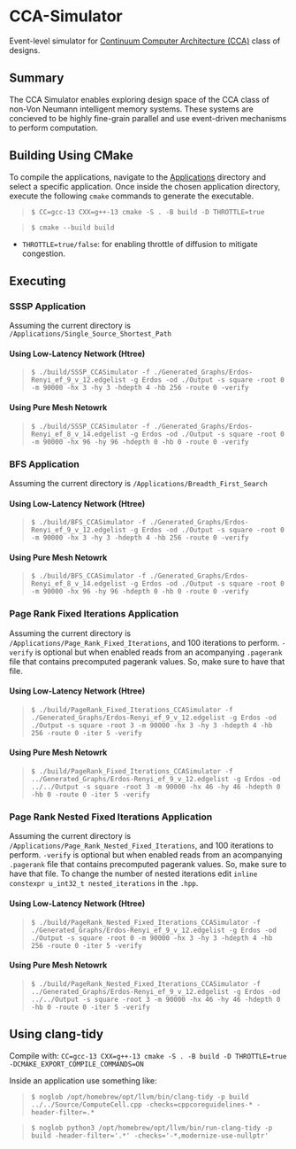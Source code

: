 # CCA-Simulator
Event-level simulator for [Continuum Computer Architecture (CCA)](https://superfri.org/index.php/superfri/article/view/188) class of designs.

## Summary
The CCA Simulator enables exploring design space of the CCA class of non-Von Neumann intelligent memory systems. These systems are concieved to be highly fine-grain parallel and use event-driven mechanisms to perform computation.

## Building Using CMake
To compile the applications, navigate to the [Applications](/Applications) directory and select a specific application. Once inside the chosen application directory, execute the following `cmake` commands to generate the executable.
> `$ CC=gcc-13 CXX=g++-13 cmake -S . -B build -D THROTTLE=true`

> `$ cmake --build build`

- `THROTTLE=true/false`: for enabling throttle of diffusion to mitigate congestion.

## Executing
### SSSP Application
Assuming the current directory is `/Applications/Single_Source_Shortest_Path`
#### Using Low-Latency Network (Htree)
> `$ ./build/SSSP_CCASimulator -f ./Generated_Graphs/Erdos-Renyi_ef_9_v_12.edgelist -g Erdos -od ./Output -s square -root 0 -m 90000 -hx 3 -hy 3 -hdepth 4 -hb 256 -route 0 -verify`

#### Using Pure Mesh Netowrk
> `$ ./build/SSSP_CCASimulator -f ./Generated_Graphs/Erdos-Renyi_ef_8_v_14.edgelist -g Erdos -od ./Output -s square -root 0 -m 90000 -hx 96 -hy 96 -hdepth 0 -hb 0 -route 0 -verify`

### BFS Application
Assuming the current directory is `/Applications/Breadth_First_Search`
#### Using Low-Latency Network (Htree)
> `$ ./build/BFS_CCASimulator -f ./Generated_Graphs/Erdos-Renyi_ef_9_v_12.edgelist -g Erdos -od ./Output -s square -root 0 -m 90000 -hx 3 -hy 3 -hdepth 4 -hb 256 -route 0 -verify`

#### Using Pure Mesh Netowrk
> `$ ./build/BFS_CCASimulator -f ./Generated_Graphs/Erdos-Renyi_ef_8_v_14.edgelist -g Erdos -od ./Output -s square -root 0 -m 90000 -hx 96 -hy 96 -hdepth 0 -hb 0 -route 0 -verify`

### Page Rank Fixed Iterations Application
Assuming the current directory is `/Applications/Page_Rank_Fixed_Iterations`, and 100 iterations to perform. `-verify` is optional but when enabled reads from an acompanying `.pagerank` file that contains precomputed pagerank values. So, make sure to have that file.
#### Using Low-Latency Network (Htree)
> `$ ./build/PageRank_Fixed_Iterations_CCASimulator -f ./Generated_Graphs/Erdos-Renyi_ef_9_v_12.edgelist -g Erdos -od ./Output -s square -root 3 -m 90000 -hx 3 -hy 3 -hdepth 4 -hb 256 -route 0 -iter 5 -verify`

#### Using Pure Mesh Netowrk
> `$ ./build/PageRank_Fixed_Iterations_CCASimulator -f ../Generated_Graphs/Erdos-Renyi_ef_9_v_12.edgelist -g Erdos -od ../../Output -s square -root 3 -m 90000 -hx 46 -hy 46 -hdepth 0 -hb 0 -route 0 -iter 5 -verify`

### Page Rank Nested Fixed Iterations Application
Assuming the current directory is `/Applications/Page_Rank_Nested_Fixed_Iterations`, and 100 iterations to perform. `-verify` is optional but when enabled reads from an acompanying `.pagerank` file that contains precomputed pagerank values. So, make sure to have that file. To change the number of nested iterations edit `inline constexpr u_int32_t nested_iterations` in the `.hpp`. 
#### Using Low-Latency Network (Htree)
> `$ ./build/PageRank_Nested_Fixed_Iterations_CCASimulator -f ./Generated_Graphs/Erdos-Renyi_ef_9_v_12.edgelist -g Erdos -od ./Output -s square -root 0 -m 90000 -hx 3 -hy 3 -hdepth 4 -hb 256 -route 0 -iter 5 -verify`

#### Using Pure Mesh Netowrk
> `$ ./build/PageRank_Nested_Fixed_Iterations_CCASimulator -f ../Generated_Graphs/Erdos-Renyi_ef_9_v_12.edgelist -g Erdos -od ../../Output -s square -root 3 -m 90000 -hx 46 -hy 46 -hdepth 0 -hb 0 -route 0 -iter 5 -verify`

## Using clang-tidy
Compile with: `CC=gcc-13 CXX=g++-13 cmake -S . -B build -D THROTTLE=true -DCMAKE_EXPORT_COMPILE_COMMANDS=ON`

Inside an application use something like:
> `$ noglob /opt/homebrew/opt/llvm/bin/clang-tidy -p build ../../Source/ComputeCell.cpp -checks=cppcoreguidelines-* -header-filter=.*`

> `$ noglob python3 /opt/homebrew/opt/llvm/bin/run-clang-tidy -p build -header-filter='.*' -checks='-*,modernize-use-nullptr'`
